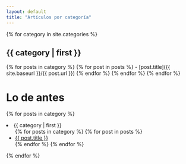 ```yaml
---
layout: default
title: "Artículos por categoría"
---
```


{% for category in site.categories %}
## {{ category | first }}
  {% for posts in category %}
    {% for post in posts %}
      - [post.title]({{ site.baseurl }}/{{ post.url }})
    {% endfor %}
  {% endfor %}
{% endfor %}

# Lo de antes

{% for posts in category %}
  <li><a name="{{ category | first }}">{{ category | first }}</a>
    <ul>
    {% for posts in category %}
      {% for post in posts %}
        <li><a href="{{ post.url }}">{{ post.title }}</a></li>
      {% endfor %}
    {% endfor %}
    </ul>
  </li>
{% endfor %}
